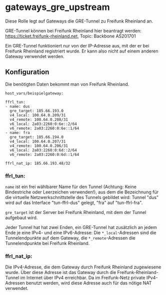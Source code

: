 # gateways_gre_upstream

Diese Rolle legt auf Gateways die GRE-Tunnel zu Freifunk Rheinland an.

GRE-Tunnel können bei Freifunk Rheinland hier beantragt werden: https://ticket.freifunk-rheinland.net, Topic: Backbone AS201701

Ein GRE-Tunnel funktioniert nur von der IP-Adresse aus, mit der er bei Freifunk Rheinland registriert wurde.
Er kann also nicht auf einem anderen Gateway verwendet werden.

## Konfiguration
Die benötigten Daten bekommt man von Freifunk Rheinland.

`host_vars/beispielgateway:`

```
ffrl_tun:
- name: dus
  gre_target: 185.66.193.0
  v4_local: 100.64.0.209/31
  v4_remote: 100.64.0.208/31
  v6_local: 2a03:2260:0:6e::2/64
  v6_remote: 2a03:2260:0:6e::1/64
- name: fra
  gre_target: 185.66.194.0
  v4_local: 100.64.0.207/31
  v4_remote: 100.64.0.206/31
  v6_local: 2a03:2260:0:6d::2/64
  v6_remote: 2a03:2260:0:6d::1/64

ffrl_nat_ip: 185.66.193.48/32
```
### ffrl_tun:
`name` ist ein frei wählbarer Name für den Tunnel (Achtung: Keine Bindestriche oder Leerzeichen verwenden!), aus dem die Bezeichnung für die virtuelle Netzwerkschnittstelle des Tunnels gebildet wird: Tunnel "dus" wird auf das Interface "tun-ffrl-dus" gelegt, "fra" auf "tun-ffrl-fra".

`gre_target` ist der Server bei Freifunk Rheinland, mit dem der Tunnel aufgebaut wird.

Jeder Tunnel hat hat zwei Enden, ein GRE-Tunnel hat zusätzlich an jedem Ende je eine IPv4- und eine IPv6-Adresse:
Die `*_local`-Adressen sind die Tunnelendpunkte auf dem Gateway, die `*_remote`-Adressen die Tunnelendpunkte bei Freifunk Rheinland.

### ffrl_nat_ip:
Die IPv4-Adresse, die dem Gateway durch Freifunk Rheinland zugewiesene wurde.
Über diese Adresse ist das Gateway durch die Freifunk-Rheinland-Tunnel im Internet über IPv4 erreichbar.
Da im Freifunk-Netz private IPv4-Adressen benutzt werden, wird diese Adresse auch für das nötige NAT verwendet.
